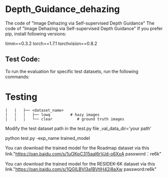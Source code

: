 # Depth_Guidance_dehazing
The code of "Image Dehazing via Self-supervised Depth Guidance"
The code of "Image Dehazing via Self-supervised Depth Guidance"
If you prefer pip, install following versions:

timm==0.3.2
torch==1.7.1
torchvision==0.8.2
## Test Code:


To run the evaluation for specific test datasets, run the following commands:
# Testing         
    |   |   ├── <dataset_name>          
    |   |   |   ├── lowq         # hazy images 
    |   |   |   └── clear           # ground truth images
Modify the test dataset path in the test.py file  ,val_data_dir='your path'


python test.py -exp_name trained_model

You can download the trained model for the Roadmap dataset via this link."https://pan.baidu.com/s/1uOKpC315aal6rVJd-o6XxA 
password：re6k"


You can download the trained model for the RESIDEK-6K dataset via this link."https://pan.baidu.com/s/1QGILBVl3a1BVtIH42j8aXw 
password:re6k"



